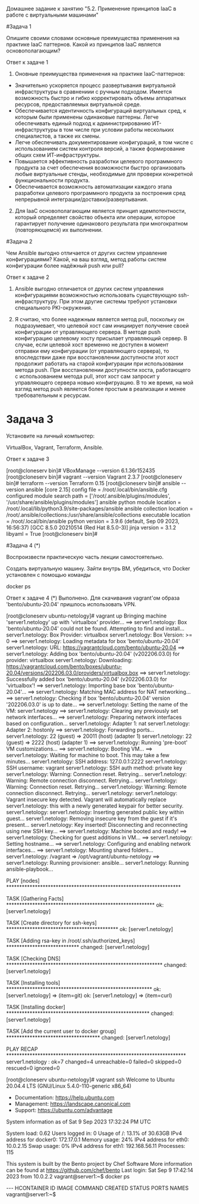 Домашнее задание к занятию "5.2. Применение принципов IaaC в работе с виртуальными машинами"

#Задача 1

Опишите своими словами основные преимущества применения на практике IaaC паттернов.
Какой из принципов IaaC является основополагающим?

Ответ к задаче 1

1) Оновные преимущества применения на практике IaaC-паттернов:
- Значительно ускоряется процесс развертывания виртуальной инфраструктуры 
в сравнениии с ручным подходом. Имеется возможность быстро и гибко корректировать
объемы аппаратных ресурсов, предоставляемых виртуальной среде.
- Обеспечивается идентичность конфигураций виртуальных сред, к которым были применены 
одинаковые паттерны. Легче обеспечивать единый подход к администрированию ИТ-инфраструктуры
в том числе при условии работы нескольких специалистов, а также их смены.
- Легче обеспечивать документирование конфигураций, в том числе с использованием
систем контроля версий, а также формирование общих схем ИТ-инфраструктуры.
- Повышается эффективность разработки целевого программного продукта 
за счет обеспечения возможности быстро организовать любые виртуальные стенды, 
необходимые для проверки конкретной функциональности продукта.
- Обеспечивается возможность автоматизации каждого этапа разработки 
целевого программного продукта за построения сред непрерывной интеграции/доставки/развертывания.

2) Для IaaC основополагающим является принцип идемпотентности, который определяет свойство объекта или операции, которое 
гарантирует получение одинакового результата при многократном (повторяющемся) их выполнении. 

#Задача 2

Чем Ansible выгодно отличается от других систем управление конфигурациями? 
Какой, на ваш взгляд, метод работы систем конфигурации более надёжный push или pull?

Ответ к задаче 2 

1) Ansible выгодно отличается от других систем управления конфигурациями 
возможностью использовать существующую ssh-инфраструктуру. При этом другие системы требуют установки специального 
PKI-окружения.


2) Я считаю, что более надежным является метод pull, поскольку он подразумевает, 
что целевой хост сам инициирует получение своей конфигурации от управляющего сервера. 
В методе push конфигурацию целевому хосту присылает управляющий сервер. 
В случае, если целевой хост временно не доступен в момент отправки ему конфигурации 
(от управляющего сервера), то впоследствии даже при восстановлении доступности 
этот хост продолжит работать на старой конфигурации при использовании метода push.
При восстановлении доступности хоста, работающего с использованием метода pull,
этот хост сам запросит у управляющего сервера новыю конфигруацию.
В то же время, на мой взгляд метод push является более простым в реализации и менее требовательным к ресурсам.

# Задача 3

Установите на личный компьютер:

VirtualBox,
Vagrant,
Terraform,
Ansible.

Ответ к задаче 3

[root@cloneserv bin]# VBoxManage --version
6.1.36r152435
[root@cloneserv bin]# vagrant --version
Vagrant 2.3.7
[root@cloneserv bin]# terraform --version
Terraform 0.15
[root@cloneserv bin]# ansible --version
ansible [core 2.15]
  config file = /root/.local/bin/ansible.cfg
  configured module search path = ['/root/.ansible/plugins/modules', '/usr/share/ansible/plugins/modules']
  ansible python module location = /root/.local/lib/python3.9/site-packages/ansible
  ansible collection location = /root/.ansible/collections:/usr/share/ansible/collections
  executable location = /root/.local/bin/ansible
  python version = 3.9.6 (default, Sep 09 2023, 16:56:37) [GCC 8.5.0 20210514 (Red Hat 8.5.0-3)]
  jinja version = 3.1.2
  libyaml = True
[root@cloneserv bin]#

#Задача 4 (*)

Воспроизвести практическую часть лекции самостоятельно.

Создать виртуальную машину.
Зайти внутрь ВМ, убедиться, что Docker установлен с помощью команды

docker ps

Ответ к задаче 4 (*)
Выполнено. Для скачивания vagrant'ом образа 'bento/ubuntu-20.04' пришлось использовать VPN.

[root@cloneserv ubuntu-netology]# vagrant up
Bringing machine 'server1.netology' up with 'virtualbox' provider...
==> server1.netology: Box 'bento/ubuntu-20.04' could not be found. Attempting to find and install...
    server1.netology: Box Provider: virtualbox
    server1.netology: Box Version: >= 0
==> server1.netology: Loading metadata for box 'bento/ubuntu-20.04'
    server1.netology: URL: https://vagrantcloud.com/bento/ubuntu-20.04
==> server1.netology: Adding box 'bento/ubuntu-20.04' (v202206.03.0) for provider: virtualbox
    server1.netology: Downloading: https://vagrantcloud.com/bento/boxes/ubuntu-20.04/versions/202206.03.0/providers/virtualbox.box
==> server1.netology: Successfully added box 'bento/ubuntu-20.04' (v202206.03.0) for 'virtualbox'!
==> server1.netology: Importing base box 'bento/ubuntu-20.04'...
==> server1.netology: Matching MAC address for NAT networking...
==> server1.netology: Checking if box 'bento/ubuntu-20.04' version '202206.03.0' is up to date...
==> server1.netology: Setting the name of the VM: server1.netology
==> server1.netology: Clearing any previously set network interfaces...
==> server1.netology: Preparing network interfaces based on configuration...
    server1.netology: Adapter 1: nat
    server1.netology: Adapter 2: hostonly
==> server1.netology: Forwarding ports...
    server1.netology: 22 (guest) => 20011 (host) (adapter 1)
    server1.netology: 22 (guest) => 2222 (host) (adapter 1)
==> server1.netology: Running 'pre-boot' VM customizations...
==> server1.netology: Booting VM...
==> server1.netology: Waiting for machine to boot. This may take a few minutes...
    server1.netology: SSH address: 127.0.0.1:2222
    server1.netology: SSH username: vagrant
    server1.netology: SSH auth method: private key
    server1.netology: Warning: Connection reset. Retrying...
    server1.netology: Warning: Remote connection disconnect. Retrying...
    server1.netology: Warning: Connection reset. Retrying...
    server1.netology: Warning: Remote connection disconnect. Retrying...
    server1.netology:
    server1.netology: Vagrant insecure key detected. Vagrant will automatically replace
    server1.netology: this with a newly generated keypair for better security.
    server1.netology:
    server1.netology: Inserting generated public key within guest...
    server1.netology: Removing insecure key from the guest if it's present...
    server1.netology: Key inserted! Disconnecting and reconnecting using new SSH key...
==> server1.netology: Machine booted and ready!
==> server1.netology: Checking for guest additions in VM...
==> server1.netology: Setting hostname...
==> server1.netology: Configuring and enabling network interfaces...
==> server1.netology: Mounting shared folders...
    server1.netology: /vagrant => /opt/vagrant/ubuntu-netology
==> server1.netology: Running provisioner: ansible...
    server1.netology: Running ansible-playbook...

PLAY [nodes] *******************************************************************

TASK [Gathering Facts] *********************************************************
ok: [server1.netology]

TASK [Create directory for ssh-keys] *******************************************
ok: [server1.netology]

TASK [Adding rsa-key in /root/.ssh/authorized_keys] ****************************
changed: [server1.netology]

TASK [Checking DNS] ************************************************************
changed: [server1.netology]

TASK [Installing tools] ********************************************************
ok: [server1.netology] => (item=git)
ok: [server1.netology] => (item=curl)

TASK [Installing docker] *******************************************************
changed: [server1.netology]

TASK [Add the current user to docker group] ************************************
changed: [server1.netology]

PLAY RECAP *********************************************************************
server1.netology           : ok=7    changed=4    unreachable=0    failed=0    skipped=0    rescued=0    ignored=0

[root@cloneserv ubuntu-netology]# vagrant ssh
Welcome to Ubuntu 20.04.4 LTS (GNU/Linux 5.4.0-110-generic x86_64)

 * Documentation:  https://help.ubuntu.com
 * Management:     https://landscape.canonical.com
 * Support:        https://ubuntu.com/advantage

  System information as of Sat 9 Sep 2023 17:32:24 PM UTC

  System load:  0.62               Users logged in:          0
  Usage of /:   13.1% of 30.63GB   IPv4 address for docker0: 172.17.0.1
  Memory usage: 24%                IPv4 address for eth0:    10.0.2.15
  Swap usage:   0%                 IPv4 address for eth1:    192.168.56.11
  Processes:    115


This system is built by the Bento project by Chef Software
More information can be found at https://github.com/chef/bento
Last login: Sat Sep 9 17:42:14 2023 from 10.0.2.2
vagrant@server1:~$ docker ps
<col>   <td> --- </td>
<col><td>HCONTAINER ID</td>    <td>IMAGE</td>     <td>COMMAND</td>   <td>CREATED</td>   <td>STATUS</td>    <td>PORTS</td>     <td>NAMES</td>
vagrant@server1:~$
